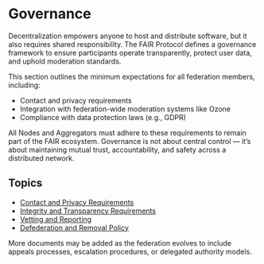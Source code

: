 # Governance

Decentralization empowers anyone to host and distribute software, but it also requires shared responsibility. The FAIR Protocol defines a governance framework to ensure participants operate transparently, protect user data, and uphold moderation standards.

This section outlines the minimum expectations for all federation members, including:

- Contact and privacy requirements
- Integration with federation-wide moderation systems like Ozone
- Compliance with data protection laws (e.g., GDPR)

All Nodes and Aggregators must adhere to these requirements to remain part of the FAIR ecosystem. Governance is not about central control — it’s about maintaining mutual trust, accountability, and safety across a distributed network.

## Topics

- [Contact and Privacy Requirements](./contact-and-privacy.md)
- [Integrity and Transparency Requirements](./integrity.md)
- [Vetting and Reporting](./vetting-and-reporting.md)
- [Defederation and Removal Policy](./defederation.md)

More documents may be added as the federation evolves to include appeals processes, escalation procedures, or delegated authority models.
